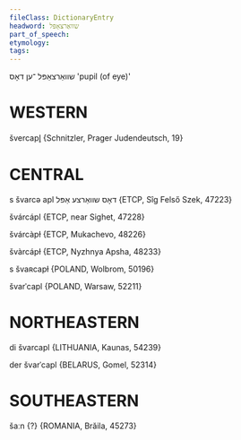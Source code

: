 ```yaml
---
fileClass: DictionaryEntry
headword: שוואַרצאַפּל
part_of_speech: 
etymology: 
tags: 
---
```

שוואַרצאַפּל
־ען
דאָס
'pupil (of eye)'

WESTERN
========

švercapl̥ {Schnitzler, Prager Judendeutsch, 19}

CENTRAL
========

s švarcə apl דאָס שוואַרצע אַפּל {ETCP, Sîg Felső Szek, 47223}

švárcápl {ETCP, near Sighet, 47228}

švárcàpɫ {ETCP, Mukachevo, 48226}

švàrcápɫ {ETCP, Nyzhnya Apsha, 48233}

s švaʀcapɫ {POLAND, Wolbrom, 50196}

švarˈcapl {POLAND, Warsaw, 52211}

NORTHEASTERN
==============

di švarcapl {LITHUANIA, Kaunas, 54239}

der švarˈcapl {BELARUS, Gomel, 52314}

SOUTHEASTERN
==============

šaːn {?} {ROMANIA, Brăila, 45273}